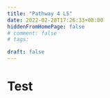 ```yaml
---
title: "Pathway 4 LS"
date: 2022-02-28T17:26:33+08:00
hiddenFromHomePage: false
# comment: false
# tags:

draft: false
---
```


# Test
